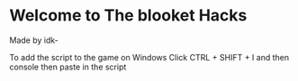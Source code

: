 # Welcome to The blooket Hacks
Made by idk-

To add the script to the game on Windows Click CTRL + SHIFT + I and then console then paste in the script
